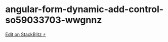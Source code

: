 # angular-form-dynamic-add-control-so59033703-wwgnnz

[Edit on StackBlitz ⚡️](https://stackblitz.com/edit/angular-form-dynamic-add-control-so59033703-wwgnnz)